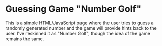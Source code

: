 # Guessing Game "Number Golf"
This is a simple HTML/JavaScript page where the user tries to guess a randomly generated number and the game will provide hints back to the user. I've reskinned it as "Number Golf", though the idea of the game remains the same.
